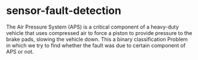 # sensor-fault-detection
The Air Pressure System (APS) is a critical component of a heavy-duty vehicle that uses compressed air to force a piston to provide pressure to the brake pads, slowing the vehicle down. This a binary classification Problem in which we try to find whether  the fault was due to certain component of APS or not.
